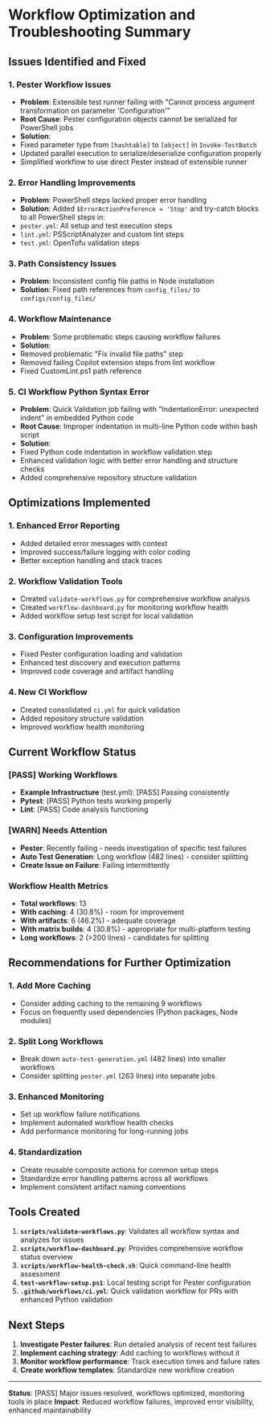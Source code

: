 # Workflow Optimization and Troubleshooting Summary

## Issues Identified and Fixed

### 1. **Pester Workflow Issues**
- **Problem**: Extensible test runner failing with "Cannot process argument transformation on parameter 'Configuration'"
- **Root Cause**: Pester configuration objects cannot be serialized for PowerShell jobs
- **Solution**: 
 - Fixed parameter type from `[hashtable]` to `[object]` in `Invoke-TestBatch`
 - Updated parallel execution to serialize/deserialize configuration properly
 - Simplified workflow to use direct Pester instead of extensible runner

### 2. **Error Handling Improvements**
- **Problem**: PowerShell steps lacked proper error handling
- **Solution**: Added `$ErrorActionPreference = 'Stop'` and try-catch blocks to all PowerShell steps in:
 - `pester.yml`: All setup and test execution steps
 - `lint.yml`: PSScriptAnalyzer and custom lint steps 
 - `test.yml`: OpenTofu validation steps

### 3. **Path Consistency Issues**
- **Problem**: Inconsistent config file paths in Node installation
- **Solution**: Fixed path references from `config_files/` to `configs/config_files/`

### 4. **Workflow Maintenance**
- **Problem**: Some problematic steps causing workflow failures
- **Solution**: 
 - Removed problematic "Fix invalid file paths" step
 - Removed failing Copilot extension steps from lint workflow
 - Fixed CustomLint.ps1 path reference

### 5. **CI Workflow Python Syntax Error**
- **Problem**: Quick Validation job failing with "IndentationError: unexpected indent" in embedded Python code
- **Root Cause**: Improper indentation in multi-line Python code within bash script
- **Solution**: 
 - Fixed Python code indentation in workflow validation step
 - Enhanced validation logic with better error handling and structure checks
 - Added comprehensive repository structure validation

## Optimizations Implemented

### 1. **Enhanced Error Reporting**
- Added detailed error messages with context
- Improved success/failure logging with color coding
- Better exception handling and stack traces

### 2. **Workflow Validation Tools**
- Created `validate-workflows.py` for comprehensive workflow analysis
- Created `workflow-dashboard.py` for monitoring workflow health
- Added workflow setup test script for local validation

### 3. **Configuration Improvements**
- Fixed Pester configuration loading and validation
- Enhanced test discovery and execution patterns
- Improved code coverage and artifact handling

### 4. **New CI Workflow**
- Created consolidated `ci.yml` for quick validation
- Added repository structure validation
- Improved workflow health monitoring

## Current Workflow Status

### [PASS] **Working Workflows**
- **Example Infrastructure** (test.yml): [PASS] Passing consistently
- **Pytest**: [PASS] Python tests working properly
- **Lint**: [PASS] Code analysis functioning

### [WARN] **Needs Attention**
- **Pester**: Recently failing - needs investigation of specific test failures
- **Auto Test Generation**: Long workflow (482 lines) - consider splitting
- **Create Issue on Failure**: Failing intermittently

### **Workflow Health Metrics**
- **Total workflows**: 13
- **With caching**: 4 (30.8%) - room for improvement
- **With artifacts**: 6 (46.2%) - adequate coverage
- **With matrix builds**: 4 (30.8%) - appropriate for multi-platform testing
- **Long workflows**: 2 (>200 lines) - candidates for splitting

## Recommendations for Further Optimization

### 1. **Add More Caching**
- Consider adding caching to the remaining 9 workflows
- Focus on frequently used dependencies (Python packages, Node modules)

### 2. **Split Long Workflows**
- Break down `auto-test-generation.yml` (482 lines) into smaller workflows
- Consider splitting `pester.yml` (263 lines) into separate jobs

### 3. **Enhanced Monitoring**
- Set up workflow failure notifications
- Implement automated workflow health checks
- Add performance monitoring for long-running jobs

### 4. **Standardization**
- Create reusable composite actions for common setup steps
- Standardize error handling patterns across all workflows
- Implement consistent artifact naming conventions

## Tools Created

1. **`scripts/validate-workflows.py`**: Validates all workflow syntax and analyzes for issues
2. **`scripts/workflow-dashboard.py`**: Provides comprehensive workflow status overview
3. **`scripts/workflow-health-check.sh`**: Quick command-line health assessment
4. **`test-workflow-setup.ps1`**: Local testing script for Pester configuration
5. **`.github/workflows/ci.yml`**: Quick validation workflow for PRs with enhanced Python validation

## Next Steps

1. **Investigate Pester failures**: Run detailed analysis of recent test failures
2. **Implement caching strategy**: Add caching to workflows without it
3. **Monitor workflow performance**: Track execution times and failure rates
4. **Create workflow templates**: Standardize new workflow creation

---

**Status**: [PASS] Major issues resolved, workflows optimized, monitoring tools in place
**Impact**: Reduced workflow failures, improved error visibility, enhanced maintainability
